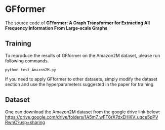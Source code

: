 # GFformer

The source code of **GFformer: A Graph Transformer for Extracting All Frequency Information From Large-scale Graphs**


## Training
To reproduce the results of GFformer on the Amazon2M dataset, please run following commands.
```
python test_Amazon2M.py 
```
If you need to apply GFformer to other datasets, simply modify the dataset section and use the hyperparameters suggested in the paper for training.

## Dataset
One can download the Amazon2M dataset from the google drive link below:
https://drive.google.com/drive/folders/1A5m7_wFT6rX7dxEHlKV_uqce5pPVRwnC?usp=sharing
